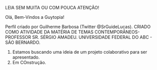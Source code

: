 LEIA SEM MUITA OU COM POUCA ATENÇÃO!

Olá, Bem-Vindos a Guytopia!

Perfil criado por Guilherme Barbosa (Twitter @SrGuideLucas).
CRIADO COMO ATIVIDADE DA MATÉRIA DE TEMAS CONTEMPORÂNEOS- PROFESSOR SR. SÉRGIO AMADEU.
UNIVERSIDADE FEDERAL DO ABC - SÃO BERNARDO.

1. Estamos buscando uma ideia de um projeto colaborativo para ser apresentado. 
2. Em COnstrução.
